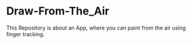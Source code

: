 # Draw-From-The_Air
This Repository is about an App,  where you can paint from the air using finger tracking.
